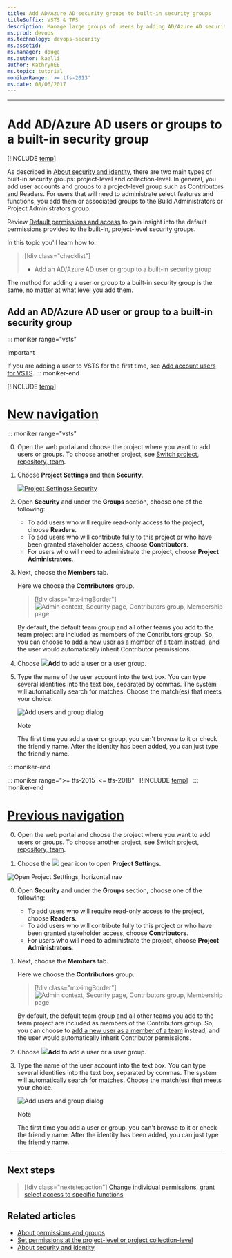 ```yaml
---
title: Add AD/Azure AD security groups to built-in security groups 
titleSuffix: VSTS & TFS
description: Manage large groups of users by adding AD/Azure AD security groups to built-in security groups 
ms.prod: devops
ms.technology: devops-security
ms.assetid: 
ms.manager: douge
ms.author: kaelli
author: KathrynEE
ms.topic: tutorial
monikerRange: '>= tfs-2013'
ms.date: 08/06/2017
---
```

---
# Add AD/Azure AD users or groups to a built-in security group

[!INCLUDE [temp](../../_shared/version-vsts-tfs-all-versions.md)]

As described in [About security and identity](about-security-identity.md), there are two main types of built-in security groups: project-level and collection-level. In general, you add user accounts and groups to a project-level group such as Contributors and Readers. For users that will need to administrate select features and functions, you add them or associated groups to the Build Administrators or Project Administrators group.

Review [Default permissions and access](permissions-access.md) to gain insight into the default permissions provided to the built-in, project-level security groups.  

In this topic you'll learn how to:
> [!div class="checklist"]
> * Add an AD/Azure AD user or group to a built-in security group

The method for adding a user or group to a built-in security group is the same, no matter at what level you add them. 

<a name="add-users-team-project"></a>

## Add an AD/Azure AD user or group to a built-in security group 

::: moniker range="vsts"  
> [!IMPORTANT]  
> If you are adding a user to VSTS for the first time, see [Add account users for VSTS](../accounts/add-organization-users-from-user-hub.md?toc=/vsts/organizations/security/toc.json&bc=/vsts/organizations/security/breadcrumb/toc.json).
::: moniker-end  

[!INCLUDE [temp](../../_shared/new-navigation.md)]  

# [New navigation](#tab/new-nav)

::: moniker range="vsts"  

0. Open the web portal and choose the project where you want to add users or groups. To choose another project, see [Switch project, repository, team](../../project/navigation/go-to-project-repo.md).

0. Choose **Project Settings** and then **Security**.

	[ ![Project Settings>Security](_img/view-permissions/open-security-project-level-vert.png)](_img/view-permissions/open-security-project-level-vert-expanded.png#lightbox)  

0. Open **Security** and under the **Groups** section, choose one of the following:
    - To add users who will require read-only access to the project, choose **Readers**.
    - To add users who will contribute fully to this project or who have been granted stakeholder access, choose **Contributors**.
    - For users who will need to administrate the project, choose **Project Administrators**. 

0. Next, choose the **Members** tab.

	Here we choose the **Contributors** group.

	> [!div class="mx-imgBorder"]  
	> ![Admin context, Security page, Contributors group, Membership page](_img/add-users/add-members-to-contributors-group.png)  

	By default, the default team group and all other teams you add to the team project are included as members of the Contributors group. So, you can choose to [add a new user as a member of a team](add-users-team-project.md#add-team-members) instead, and the user would automatically inherit Contributor permissions. 

0. Choose ![](../../_img/icons/add-light-icon.png)**Add** to add a user or a user group.

0. Type the name of the user account into the text box. You can type several identities into the text box, separated by commas. The system will automatically search for matches. Choose the match(es) that meets your choice.

	![Add users and group dialog](_img/project-level-permissions-add-a-user.png)  

	> [!NOTE]
	> The first time you add a user or group, 
	> you can't browse to it or check the friendly name.
	> After the identity has been added, you can just type the friendly name.

::: moniker-end  

::: moniker range=">= tfs-2015  <= tfs-2018"  
[!INCLUDE [temp](../../_shared/new-navigation-not-supported.md)]  
::: moniker-end  


# [Previous navigation](#tab/previous-nav)

0. Open the web portal and choose the project where you want to add users or groups. To choose another project, see [Switch project, repository, team](../../project/navigation/go-to-project-repo.md).  

0.  Choose the ![](../../_img/icons/gear-icon.png) gear icon to open **Project Settings**.

   ![Open Project Setttings, horizontal nav](../../_shared/_img/settings/open-project-settings-horz.png)   

0. Open **Security** and under the **Groups** section, choose one of the following:
    - To add users who will require read-only access to the project, choose **Readers**.
    - To add users who will contribute fully to this project or who have been granted stakeholder access, choose **Contributors**.
    - For users who will need to administrate the project, choose **Project Administrators**. 

0. Next, choose the **Members** tab.

	Here we choose the **Contributors** group.

	> [!div class="mx-imgBorder"]  
	> ![Admin context, Security page, Contributors group, Membership page](_img/add-users/add-members-to-contributors-group.png)  

	By default, the default team group and all other teams you add to the team project are included as members of the Contributors group. So, you can choose to [add a new user as a member of a team](add-users-team-project.md#add-team-members) instead, and the user would automatically inherit Contributor permissions. 

0. Choose ![](../../_img/icons/add-light-icon.png)**Add** to add a user or a user group.

0. Type the name of the user account into the text box. You can type several identities into the text box, separated by commas. The system will automatically search for matches. Choose the match(es) that meets your choice.

	![Add users and group dialog](_img/project-level-permissions-add-a-user.png)  

	> [!NOTE]
	> The first time you add a user or group, 
	> you can't browse to it or check the friendly name.
	> After the identity has been added, you can just type the friendly name.

---

## Next steps

> [!div class="nextstepaction"]
> [Change individual permissions, grant select access to specific functions](change-individual-permissions.md)

## Related articles

* [About permissions and groups](about-permissions.md)
* [Set permissions at the project-level or project collection-level](set-project-collection-level-permissions.md)
* [About security and identity](about-security-identity.md)
